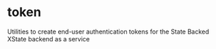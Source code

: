 # token
Utilities to create end-user authentication tokens for the State Backed XState backend as a service
